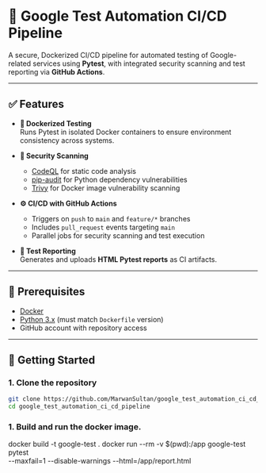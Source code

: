 # 🚀 Google Test Automation CI/CD Pipeline

A secure, Dockerized CI/CD pipeline for automated testing of Google-related services using **Pytest**, with integrated security scanning and test reporting via **GitHub Actions**.

---

## ✅ Features

- **🔁 Dockerized Testing**  
  Runs Pytest in isolated Docker containers to ensure environment consistency across systems.

- **🔐 Security Scanning**  
  - [CodeQL](https://github.com/github/codeql) for static code analysis  
  - [pip-audit](https://github.com/pypa/pip-audit) for Python dependency vulnerabilities  
  - [Trivy](https://github.com/aquasecurity/trivy) for Docker image vulnerability scanning

- **⚙️ CI/CD with GitHub Actions**  
  - Triggers on `push` to `main` and `feature/*` branches  
  - Includes `pull_request` events targeting `main`  
  - Parallel jobs for security scanning and test execution

- **📄 Test Reporting**  
  Generates and uploads **HTML Pytest reports** as CI artifacts.

---

## 🧰 Prerequisites

- [Docker](https://docs.docker.com/get-docker/)
- [Python 3.x](https://www.python.org/downloads/) (must match `Dockerfile` version)
- GitHub account with repository access

---

## 🚀 Getting Started

### 1. Clone the repository

```bash
git clone https://github.com/MarwanSultan/google_test_automation_ci_cd_pipeline.git
cd google_test_automation_ci_cd_pipeline
```
### 1. Build and run the docker image.
docker build -t google-test .
docker run --rm -v $(pwd):/app google-test pytest \
  --maxfail=1 --disable-warnings --html=/app/report.html
